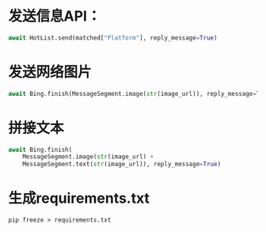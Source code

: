 # 发送信息API：
```python
await HotList.send(matched["Platform"], reply_message=True)
```
# 发送网络图片
```python
await Bing.finish(MessageSegment.image(str(image_url)), reply_message=True)
```
# 拼接文本
```python
await Bing.finish(
    MessageSegment.image(str(image_url) + 
    MessageSegment.text(str(image_url)), reply_message=True)
```
# 生成requirements.txt
```pip
pip freeze > requirements.txt
```